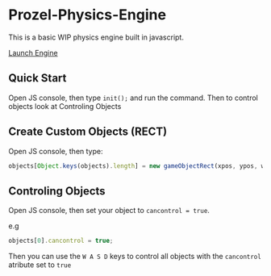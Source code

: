 # Prozel-Physics-Engine
This is a basic WIP physics engine built in javascript.

[Launch Engine](https://jack7076.github.io/Prozel-Physics-Engine/ "Launch Engine")

## Quick Start
Open JS console, then type `init();` and run the command.
Then to control objects look at Controling Objects

## Create Custom Objects (RECT)
Open JS console, then type:
```javascript
objects[Object.keys(objects).length] = new gameObjectRect(xpos, ypos, width, height, [optional Parameters] name, color, xv, yv, show);
```

## Controling Objects
Open JS console, then set your object to `cancontrol = true`.

e.g
```javascript
objects[0].cancontrol = true;
```
Then you can use the `W A S D` keys to control all objects with the `cancontrol` atribute set to `true`
